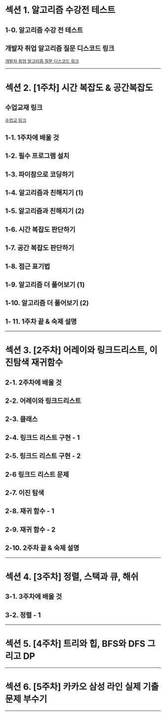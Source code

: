 # 섹션 1. 알고리즘 수강전 테스트
## 1-0. 알고리즘 수강 전 테스트
## 개발자 취업 알고리즘 질문 디스코드 링크
[개발자 취업 알고리즘 질문 디스코드 링크]()
****
# 섹션 2. [1주차] 시간 복잡도 & 공간복잡도
## 수업교재 링크
[수업교 링크](https://fern-freeze-290.notion.site/38-2024-3c6c9b4b2ccd4250b649762e12fc64e0)
## 1-1. 1주차에 배울 것
## 1-2. 필수 프로그램 설치
## 1-3. 파이참으로 코딩하기
## 1-4. 알고리즘과 친해지기 (1)
## 1-5. 알고리즘과 친해지기 (2)
## 1-6. 시간 복잡도 판단하기
## 1-7. 공간 복잡도 판단하기
## 1-8. 점근 표기법
## 1-9. 알고리즘 더 풀어보기 (1)
## 1-10. 알고리즘 더 풀어보기 (2)
## 1- 11. 1주차 끝 & 숙제 설명
****
# 섹션 3. [2주차] 어레이와 링크드리스트, 이진탐색 재귀함수
## 2-1. 2주차에 배울 것
## 2-2. 어레이와 링크드리스트
## 2-3. 클래스
## 2-4. 링크드 리스트 구현 - 1
## 2-5. 링크드 리스트 구현 - 2
## 2-6 링크드 리스트 문제
## 2-7. 이진 탐색
## 2-8. 재귀 함수 - 1
## 2-9. 재귀 함수 - 2
## 2-10. 2주차 끝 & 숙제 설명

****
# 섹션 4. [3주차] 정렬, 스택과 큐, 해쉬
## 3-1. 3주차에 배울 것
## 3-2. 정렬 - 1
****
# 섹션 5. [4주차] 트리와 힙, BFS와 DFS 그리고 DP

****
# 섹션 6. [5주차] 카카오 삼성 라인 실제 기출 문제 부수기

****